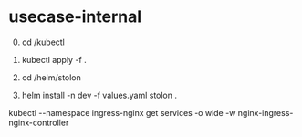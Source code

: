 # usecase-internal

0) cd /kubectl
1) kubectl apply -f .

2) cd /helm/stolon
3) helm install -n dev -f values.yaml stolon .

kubectl --namespace ingress-nginx get services -o wide -w nginx-ingress-nginx-controller
